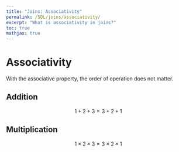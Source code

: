 ```yaml
---
title: "Joins: Associativity"
permalink: /SQL/joins/associativity/
excerpt: "What is associativity in joins?"
toc: true
mathjax: true
---
```


# Associativity

With the associative property, the order of operation does not matter.

## Addition

$$
1 + 2 + 3 = 3 + 2 + 1
$$

## Multiplication

$$
1 \times 2 \times 3 = 3 \times 2 \times 1
$$